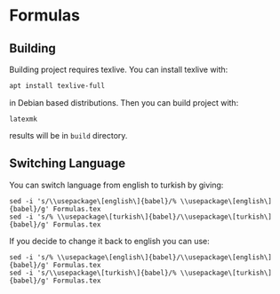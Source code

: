 # Formulas

## Building

Building project requires texlive. You can install texlive with:

```bash
apt install texlive-full
```

in Debian based distributions. Then you can build project with:

```
latexmk
```

results will be in `build` directory.

## Switching Language

You can switch language from english to turkish by giving:

```
sed -i 's/\\usepackage\[english\]{babel}/% \\usepackage\[english\]{babel}/g' Formulas.tex
sed -i 's/% \\usepackage\[turkish\]{babel}/\\usepackage\[turkish\]{babel}/g' Formulas.tex
```

If you decide to change it back to english you can use:

```
sed -i 's/% \\usepackage\[english\]{babel}/\\usepackage\[english\]{babel}/g' Formulas.tex
sed -i 's/\\usepackage\[turkish\]{babel}/% \\usepackage\[turkish\]{babel}/g' Formulas.tex
```
